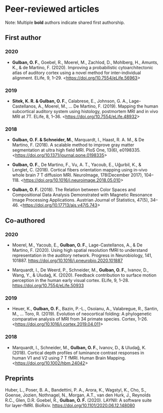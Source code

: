 # Peer-reviewed articles
Note: Multiple **bold** authors indicate shared first authorship.

## First author

### 2020
- **Gulban, O. F.**, Goebel, R., Moerel, M., Zachlod, D., Mohlberg, H., Amunts, K., & de Martino, F. (2020). Improving a probabilistic cytoarchitectonic atlas of auditory cortex using a novel method for inter-individual alignment. ELife, 9, 1–29. <<https://doi.org/10.7554/eLife.56963>>

### 2019
- **Sitek, K. R. & Gulban, O. F.**, Calabrese, E., Johnson, G. A., Lage-Castellanos, A., Moerel, M., … De Martino, F. (2019). Mapping the human subcortical auditory system using histology, postmortem MRI and in vivo MRI at 7T. ELife, 8, 1–36. <<https://doi.org/10.7554/eLife.48932>> 

### 2018
- **Gulban, O. F. & Schneider, M.**, Marquardt, I., Haast, R. A. M., & De Martino, F. (2018). A scalable method to improve gray matter segmentation at ultra high field MRI. PloS One, 13(6), e0198335. <<https://doi.org/10.1371/journal.pone.0198335>>

- **Gulban, O. F.**, De Martino, F., Vu, A. T., Yacoub, E., Uğurbil, K., & Lenglet, C. (2018). Cortical fibers orientation mapping using in-vivo whole brain 7 T diffusion MRI. NeuroImage, 178(December 2017), 104–118. <<https://doi.org/10.1016/j.neuroimage.2018.05.010>>

- **Gulban, O. F.** (2018). The Relation between Color Spaces and Compositional Data Analysis Demonstrated with Magnetic Resonance Image Processing Applications. Austrian Journal of Statistics, 47(5), 34–46. <<https://doi.org/10.17713/ajs.v47i5.743>>

## Co-authored
### 2020
- Moerel, M., Yacoub, E., **Gulban, O. F.**, Lage-Castellanos, A., & De Martino, F. (2020). Using high spatial resolution fMRI to understand representation in the auditory network. Progress in Neurobiology, 141, 101887. <https://doi.org/10.1016/j.pneurobio.2020.101887>

- Marquardt, I., De Weerd, P., Schneider, M., **Gulban, O. F.**, Ivanov, D., Wang, Y., & Uludağ, K. (2020). Feedback contribution to surface motion perception in the human early visual cortex. ELife, 9, 1–28. https://doi.org/10.7554/eLife.50933

### 2019
- Heuer, K., **Gulban, O. F.**, Bazin, P.-L., Osoianu, A., Valabregue, R., Santin, M., … Toro, R. (2019). Evolution of neocortical folding: A phylogenetic comparative analysis of MRI from 34 primate species. Cortex, 1–26. <<https://doi.org/10.1016/j.cortex.2019.04.011>>

### 2018
- Marquardt, I., Schneider, M., **Gulban, O. F.**, Ivanov, D., & Uludağ, K. (2018). Cortical depth profiles of luminance contrast responses in human V1 and V2 using 7 T fMRI. Human Brain Mapping. <<https://doi.org/10.1002/hbm.24042>>

## Preprints
Huber, L., Poser, B. A., Bandettini, P. A., Arora, K., Wagstyl, K., Cho, S., Goense, Jozien, Nothnagel, N., Morgan, A.T., van den Hurk, J., Reynolds R.C., Glen, D.R. Goebel, R., **Gulban, O. F.** (2020). LAYNII: A software suite for layer-fMRI. BioRxiv. <https://doi.org/10.1101/2020.06.12.148080>
